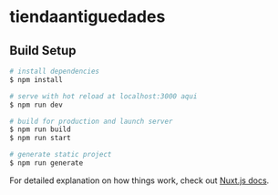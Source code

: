 # tiendaantiguedades

## Build Setup

```bash
# install dependencies
$ npm install

# serve with hot reload at localhost:3000 aqui
$ npm run dev  

# build for production and launch server
$ npm run build
$ npm run start

# generate static project
$ npm run generate
```

For detailed explanation on how things work, check out [Nuxt.js docs](https://nuxtjs.org).

<!-- login 
PRA INGRESAR A LA CUENTA DE VENDEDOR
email    =  userAdmin@mail.com                                    
password =  test123user     

// CUENTA DE VENDEDOR notaran en el frontend , tiene pociones de editar o borrar producto, 
//al igual de poder publicar, dirijiendose en la barra superior publicar, 


PARA INGRESAR COMO USUARIO Y COMPRADOR NORMAL

solo tienes que crear la cuenta y listo. 
puedes utilizar un email verdadero para
lograr cambiar de contraseña y o email,

RECUERDA
si cambias de email, tambien tiene que ser un email verdadero, 
por si decides volver a cambiar contraseña o de email .


🤪 POCA DOCUMENTACION,
NO ME GUSTA DOCUMENTAR. 
no la paso bien, me extresa.
Pero en la carpeta de estados store. vean...
los archvos state, actions y mutation,  
en la carpeta data tiene mas explicación. 

PARTE TÉCNICA A RESALTAR. 

A pesar de que solo es una prueba y solo test. 
Tiene algunas cualidades muy buenas que en un ambiente de producción,
son necesarios, como el server redndering,. 

Renderizado del lado del server, es muy fácil si realmente tiene esto me
elige un producto y compártelo en una red social, Facebook, Twitter ...

Si la publicación agrega la imagen confirma que la página esta renderizando todos los datos, 
tengamos en cuenta que estos datos son extraídos de la base de datos. 
Son datos dinámicos. 

Este proyecto es solo test y envió de prueba, no está afinado al 100%
según mi propio criterio de estado en producción, 

 -->


